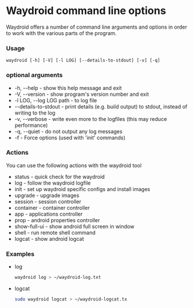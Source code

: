 # Waydroid command line options

Waydroid offers a number of command line arguments and options in order to work with the various parts of the program.

### Usage

`waydroid [-h] [-V] [-l LOG] [--details-to-stdout] [-v] [-q]` 

### optional arguments

* -h, --help - show this help message and exit 
* -V, --version - show program's version number and exit 
* -l LOG, --log LOG path - to log file 
* --details-to-stdout - print details \(e.g. build output\) to stdout, instead of writing to the log 
* -v, --verbose - write even more to the logfiles \(this may reduce performance\) 
* -q, --quiet - do not output any log messages
* -f - Force options \(used with 'init' commands\)

### Actions 

You can use the following actions with the waydroid tool

* status - quick check for the waydroid 
* log - follow the waydroid logfile 
* init - set up waydroid specific configs and install images 
* upgrade - upgrade images 
* session - session controller 
* container - container controller 
* app - applications controller 
* prop - android properties controller 
* show-full-ui - show android full screen in window 
* shell - run remote shell command 
* logcat - show android logcat

### Examples

* log

  ```bash
  waydroid log > ~/waydroid-log.txt
  ```

* logcat

  ```bash
  sudo waydroid logcat > ~/waydroid-logcat.tx
  ```

